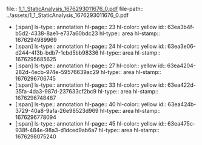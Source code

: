 file:: [1_1_StaticAnalysis_1676293011676_0.pdf](../assets/1_1_StaticAnalysis_1676293011676_0.pdf)
file-path:: ../assets/1_1_StaticAnalysis_1676293011676_0.pdf

- [:span]
  ls-type:: annotation
  hl-page:: 23
  hl-color:: yellow
  id:: 63ea3b4f-b5d2-4338-8ae1-e737a60bdc23
  hl-type:: area
  hl-stamp:: 1676294989969
- [:span]
  ls-type:: annotation
  hl-page:: 24
  hl-color:: yellow
  id:: 63ea3e06-d244-4f3b-bdb7-1cbd5bb98336
  hl-type:: area
  hl-stamp:: 1676295685625
- [:span]
  ls-type:: annotation
  hl-page:: 27
  hl-color:: yellow
  id:: 63ea4204-282d-4ecb-974e-59576639ac29
  hl-type:: area
  hl-stamp:: 1676296706745
- [:span]
  ls-type:: annotation
  hl-page:: 33
  hl-color:: yellow
  id:: 63ea422d-35fa-4da3-987d-237633cf2bc9
  hl-type:: area
  hl-stamp:: 1676296748487
- [:span]
  ls-type:: annotation
  hl-page:: 40
  hl-color:: yellow
  id:: 63ea424b-3729-40a8-9afa-26e98523d969
  hl-type:: area
  hl-stamp:: 1676296778094
- [:span]
  ls-type:: annotation
  hl-page:: 45
  hl-color:: yellow
  id:: 63ea475c-938f-484e-98a3-d1dced9ab6a7
  hl-type:: area
  hl-stamp:: 1676298075240